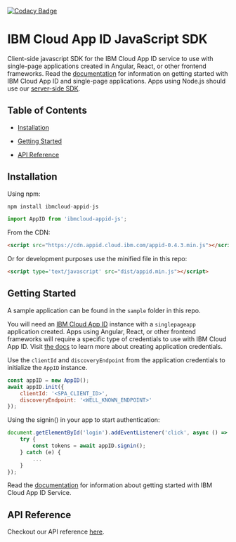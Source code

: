 [![Codacy Badge](https://api.codacy.com/project/badge/Grade/a30e7499a5234d3494508b7050975beb)](https://www.codacy.com/app/kajabfab/appid-clientsdk-js?utm_source=github.com&amp;utm_medium=referral&amp;utm_content=ibm-cloud-security/appid-clientsdk-js&amp;utm_campaign=Badge_Grade)

# IBM Cloud App ID JavaScript SDK
Client-side javascript SDK for the IBM Cloud App ID service to use with single-page applications created in Angular, React, or other frontend frameworks. 
Read the [documentation](https://cloud.ibm.com/docs/services/appid?topic=appid-single-page) for information on getting started with IBM Cloud App ID and single-page applications.
Apps using Node.js should use our [server-side SDK](https://github.com/ibm-cloud-security/appid-serversdk-nodejs).
## Table of Contents

-   [Installation][1]

-   [Getting Started][2]

-   [API Reference][3]

## Installation
Using npm:
```javascript
npm install ibmcloud-appid-js
```

```javascript
import AppID from 'ibmcloud-appid-js';
```

From the CDN:
```html
<script src="https://cdn.appid.cloud.ibm.com/appid-0.4.3.min.js"></script>
```

Or for development purposes use the minified file in this repo:
```html
<script type='text/javascript' src="dist/appid.min.js"></script>
```

## Getting Started
A sample application can be found in the `sample` folder in this repo.

You will need an [IBM Cloud App ID](https://www.ibm.com/cloud/app-id) instance with a `singlepageapp` application created.
Apps using Angular, React, or other frontend frameworks will require a specific type of credentials to use with IBM Cloud App ID. 
Visit [the docs](https://cloud.ibm.com/docs/services/appid?topic=appid-single-page#create-spa-credentials) to learn more about creating application credentials.

Use the `clientId` and `discoveryEndpoint` from the application credentials to initialize the `AppID` instance. 
```javascript
const appID = new AppID();
await appID.init({
    clientId: '<SPA_CLIENT_ID>',
    discoveryEndpoint: '<WELL_KNOWN_ENDPOINT>'
});
``` 
Using the signin() in your app to start authentication:
```javascript
document.getElementById('login').addEventListener('click', async () => {
    try {
        const tokens = await appID.signin();
    } catch (e) {
        ...
    }
});
```
Read the [documentation](https://cloud.ibm.com/docs/services/appid?topic=appid-getting-started#gettingstarted) for information about getting started with IBM Cloud App ID Service.

## API Reference
Checkout our API reference [here](https://ibm-cloud-security.github.io/appid-clientsdk-js/).

[1]: #installation
[2]: #getting-started
[3]: #api-reference

